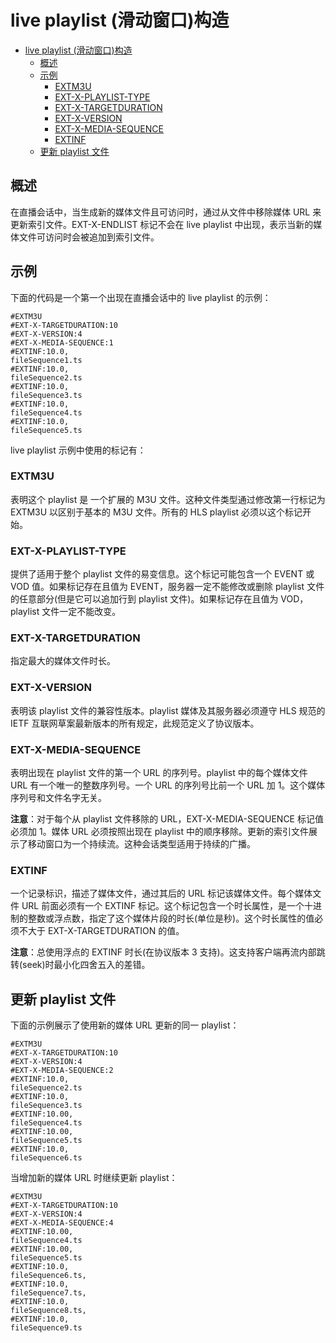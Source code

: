 # live playlist (滑动窗口)构造

- [live playlist (滑动窗口)构造](#live-playlist-%e6%bb%91%e5%8a%a8%e7%aa%97%e5%8f%a3%e6%9e%84%e9%80%a0)
  - [概述](#%e6%a6%82%e8%bf%b0)
  - [示例](#%e7%a4%ba%e4%be%8b)
    - [EXTM3U](#extm3u)
    - [EXT-X-PLAYLIST-TYPE](#ext-x-playlist-type)
    - [EXT-X-TARGETDURATION](#ext-x-targetduration)
    - [EXT-X-VERSION](#ext-x-version)
    - [EXT-X-MEDIA-SEQUENCE](#ext-x-media-sequence)
    - [EXTINF](#extinf)
  - [更新 playlist 文件](#%e6%9b%b4%e6%96%b0-playlist-%e6%96%87%e4%bb%b6)

## 概述

在直播会话中，当生成新的媒体文件且可访问时，通过从文件中移除媒体 URL 来更新索引文件。EXT-X-ENDLIST 标记不会在 live playlist 中出现，表示当新的媒体文件可访问时会被追加到索引文件。

## 示例

下面的代码是一个第一个出现在直播会话中的 live playlist 的示例：

```m3u8
#EXTM3U
#EXT-X-TARGETDURATION:10
#EXT-X-VERSION:4
#EXT-X-MEDIA-SEQUENCE:1
#EXTINF:10.0,
fileSequence1.ts
#EXTINF:10.0,
fileSequence2.ts
#EXTINF:10.0,
fileSequence3.ts
#EXTINF:10.0,
fileSequence4.ts
#EXTINF:10.0,
fileSequence5.ts
```

live playlist 示例中使用的标记有：

### EXTM3U

表明这个 playlist 是 一个扩展的 M3U 文件。这种文件类型通过修改第一行标记为 EXTM3U 以区别于基本的 M3U 文件。所有的 HLS playlist 必须以这个标记开始。

### EXT-X-PLAYLIST-TYPE

提供了适用于整个 playlist 文件的易变信息。这个标记可能包含一个 EVENT 或 VOD 值。如果标记存在且值为 EVENT，服务器一定不能修改或删除 playlist 文件的任意部分(但是它可以追加行到 playlist 文件)。如果标记存在且值为 VOD，playlist 文件一定不能改变。

### EXT-X-TARGETDURATION

指定最大的媒体文件时长。

### EXT-X-VERSION

表明该 playlist 文件的兼容性版本。playlist 媒体及其服务器必须遵守 HLS 规范的 IETF 互联网草案最新版本的所有规定，此规范定义了协议版本。

### EXT-X-MEDIA-SEQUENCE

表明出现在 playlist 文件的第一个 URL 的序列号。playlist 中的每个媒体文件 URL 有一个唯一的整数序列号。一个 URL 的序列号比前一个 URL 加 1。这个媒体序列号和文件名字无关。

**注意**：对于每个从 playlist 文件移除的 URL，EXT-X-MEDIA-SEQUENCE 标记值必须加 1。媒体 URL 必须按照出现在 playlist 中的顺序移除。更新的索引文件展示了移动窗口为一个持续流。这种会话类型适用于持续的广播。

### EXTINF

一个记录标识，描述了媒体文件，通过其后的 URL 标记该媒体文件。每个媒体文件 URL 前面必须有一个 EXTINF 标记。这个标记包含一个时长属性，是一个十进制的整数或浮点数，指定了这个媒体片段的时长(单位是秒)。这个时长属性的值必须不大于 EXT-X-TARGETDURATION 的值。

**注意**：总使用浮点的 EXTINF 时长(在协议版本 3 支持)。这支持客户端再流内部跳转(seek)时最小化四舍五入的差错。

## 更新 playlist 文件

下面的示例展示了使用新的媒体 URL 更新的同一 playlist：

```m3u8
#EXTM3U
#EXT-X-TARGETDURATION:10
#EXT-X-VERSION:4
#EXT-X-MEDIA-SEQUENCE:2
#EXTINF:10.0,
fileSequence2.ts
#EXTINF:10.0,
fileSequence3.ts
#EXTINF:10.00,
fileSequence4.ts
#EXTINF:10.00,
fileSequence5.ts
#EXTINF:10.0,
fileSequence6.ts
```

当增加新的媒体 URL 时继续更新 playlist：

```m3u8
#EXTM3U
#EXT-X-TARGETDURATION:10
#EXT-X-VERSION:4
#EXT-X-MEDIA-SEQUENCE:4
#EXTINF:10.00,
fileSequence4.ts
#EXTINF:10.00,
fileSequence5.ts
#EXTINF:10.0,
fileSequence6.ts,
#EXTINF:10.0,
fileSequence7.ts,
#EXTINF:10.0,
fileSequence8.ts,
#EXTINF:10.0,
fileSequence9.ts
```
